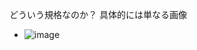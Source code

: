 
どういう規格なのか？
具体的には単なる画像
- ![image](https://cdn.aframe.io/360-image-gallery-boilerplate/img/city.jpg)

